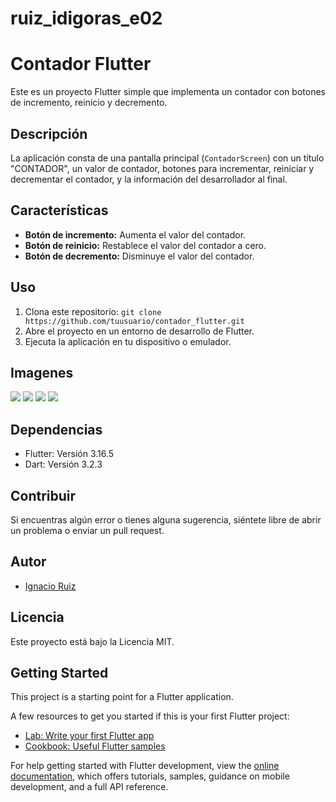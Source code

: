 # ruiz_idigoras_e02

# Contador Flutter

Este es un proyecto Flutter simple que implementa un contador con botones de incremento, reinicio y decremento.

## Descripción

La aplicación consta de una pantalla principal (`ContadorScreen`) con un título "CONTADOR", un valor de contador, botones para incrementar, reiniciar y decrementar el contador, y la información del desarrollador al final.

## Características

- **Botón de incremento:** Aumenta el valor del contador.
- **Botón de reinicio:** Restablece el valor del contador a cero.
- **Botón de decremento:** Disminuye el valor del contador.

## Uso

1. Clona este repositorio: `git clone https://github.com/tuusuario/contador_flutter.git`
2. Abre el proyecto en un entorno de desarrollo de Flutter.
3. Ejecuta la aplicación en tu dispositivo o emulador.

## Imagenes
![](.img/Foto1.png)
![](.img/Foto2.png)
![](.img/Foto3.png)
![](.img/Foto4.png)






## Dependencias

- Flutter: Versión 3.16.5
- Dart: Versión 3.2.3

## Contribuir

Si encuentras algún error o tienes alguna sugerencia, siéntete libre de abrir un problema o enviar un pull request.

## Autor

- [Ignacio Ruiz](https://github.com/IgnacioRuiz01)

## Licencia

Este proyecto está bajo la Licencia MIT.


## Getting Started

This project is a starting point for a Flutter application.

A few resources to get you started if this is your first Flutter project:

- [Lab: Write your first Flutter app](https://docs.flutter.dev/get-started/codelab)
- [Cookbook: Useful Flutter samples](https://docs.flutter.dev/cookbook)

For help getting started with Flutter development, view the
[online documentation](https://docs.flutter.dev/), which offers tutorials,
samples, guidance on mobile development, and a full API reference.

